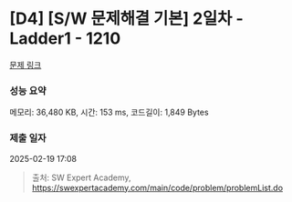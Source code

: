 # [D4] [S/W 문제해결 기본] 2일차 - Ladder1 - 1210 

[문제 링크](https://swexpertacademy.com/main/code/problem/problemDetail.do?contestProbId=AV14ABYKADACFAYh) 

### 성능 요약

메모리: 36,480 KB, 시간: 153 ms, 코드길이: 1,849 Bytes

### 제출 일자

2025-02-19 17:08



> 출처: SW Expert Academy, https://swexpertacademy.com/main/code/problem/problemList.do